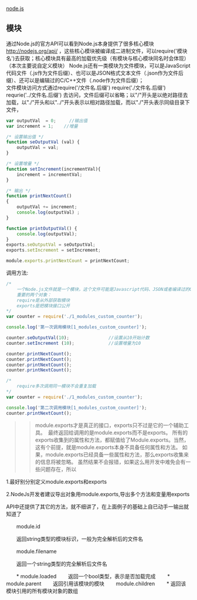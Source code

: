 [node.js](http://www.cnblogs.com/zhongweiv/p/nodejs_module.html)


## 模块
通过Node.js的官方API可以看到Node.js本身提供了很多核心模块 http://nodejs.org/api/ ，这些核心模块被编译成二进制文件，可以require('模块名')去获取；核心模块具有最高的加载优先级（有模块与核心模块同名时会体现）  
（本次主要说自定义模块） 
Node.js还有一类模块为文件模块，可以是JavaScript代码文件（.js作为文件后缀）、也可以是JSON格式文本文件（.json作为文件后缀）、还可以是编辑过的C/C++文件（.node作为文件后缀）；  
文件模块访问方式通过require('/文件名.后缀')    require('./文件名.后缀')    requrie('../文件名.后缀') 去访问，文件后缀可以省略；以"/"开头是以绝对路径去加载，以"./"开头和以"../"开头表示以相对路径加载，而以"./"开头表示同级目录下文件，   
```js
var outputVal  = 0;     //输出值
var increment = 1;    //增量

/* 设置输出值 */
function seOutputVal (val) {
    outputVal = val;
}

/* 设置增量 */
function setIncrement(incrementVal){
    increment = incrementVal;
}

/* 输出 */
function printNextCount()
{    
    outputVal += increment;
    console.log(outputVal) ;
}

function printOutputVal() {
    console.log(outputVal);
}
exports.seOutputVal = seOutputVal;
exports.setIncrement = setIncrement;

module.exports.printNextCount = printNextCount;
```
调用方法:
```js
/*
    一个Node.js文件就是一个模块，这个文件可能是Javascript代码、JSON或者编译过的C/C++扩展。
    重要的两个对象：
    require是从外部获取模块
    exports是把模块接口公开    
*/
var counter = require('./1_modules_custom_counter');

console.log('第一次调用模块[1_modules_custom_counter]');

counter.seOutputVal(10);               //设置从10开始计数
counter.setIncrement (10);             //设置增量为10

counter.printNextCount();
counter.printNextCount();
counter.printNextCount();
counter.printNextCount();

/*
    require多次调用同一模块不会重复加载
*/
var counter = require('./1_modules_custom_counter');

console.log('第二次调用模块[1_modules_custom_counter]');
counter.printNextCount();
```
>> module.exports才是真正的接口，exports只不过是它的一个辅助工具。　最终返回给调用的是module.exports而不是exports。 
所有的exports收集到的属性和方法，都赋值给了Module.exports。当然，这有个前提，就是module.exports本身不具备任何属性和方法。
如果，module.exports已经具备一些属性和方法，那么exports收集来的信息将被忽略。
虽然结果不会报错，如果这么用开发中难免会有一些问题存在，所以

1.最好别分别定义module.exports和exports

2.NodeJs开发者建议导出对象用module.exports,导出多个方法和变量用exports


API中还提供了其它的方法，就不细讲了，在上面例子的基础上自已动手一输出就知道了

 

　　module.id

　　返回string类型的模块标识，一般为完全解析后的文件名


　　module.filename

　　返回一个string类型的完全解析后文件名


　　* module.loaded
　　返回一个bool类型，表示是否加载完成
　　* module.parent
　　返回引用该模块的模块
　　module.children
　　* 返回该模块引用的所有模块对象的数组




